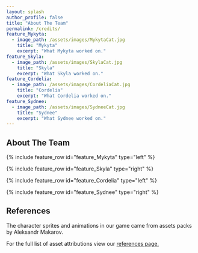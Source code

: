 ```yaml
---
layout: splash
author_profile: false
title: "About The Team"
permalink: /credits/
feature_Mykyta:
  - image_path: /assets/images/MykytaCat.jpg
    title: "Mykyta"
    excerpt: "What Mykyta worked on."
feature_Skyla:
  - image_path: /assets/images/SkylaCat.jpg
    title: "Skyla"
    excerpt: "What Skyla worked on."
feature_Cordelia:
  - image_path: /assets/images/CordeliaCat.jpg
    title: "Cordelia"
    excerpt: "What Cordelia worked on."
feature_Sydnee:
  - image_path: /assets/images/SydneeCat.jpg
    title: "Sydnee"
    excerpt: "What Sydnee worked on."
---
```


## About The Team

{% include feature_row id="feature_Mykyta" type="left" %}

{% include feature_row id="feature_Skyla" type="right" %}

{% include feature_row id="feature_Cordelia" type="left" %}

{% include feature_row id="feature_Sydnee" type="right" %}


## References

The character sprites and animations in our game came from assets packs by Aleksandr Makarov.

For the full list of asset attributions view our [references page.](https://wolflegend523.github.io/CSS385_GameDocuments/references/) 
